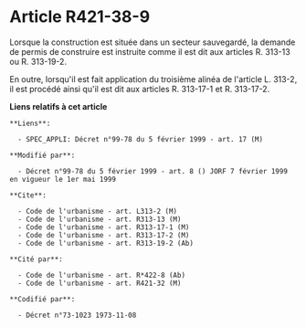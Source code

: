 # Article R421-38-9

Lorsque la construction est située dans un secteur sauvegardé, la demande de permis de construire est instruite comme il est
dit aux articles R. 313-13 ou R. 313-19-2.

En outre, lorsqu'il est fait application du troisième alinéa de l'article L. 313-2, il est procédé ainsi qu'il est dit aux
articles R. 313-17-1 et R. 313-17-2.

**Liens relatifs à cet article**

	**Liens**:

	  - SPEC_APPLI: Décret n°99-78 du 5 février 1999 - art. 17 (M)

	**Modifié par**:

	  - Décret n°99-78 du 5 février 1999 - art. 8 () JORF 7 février 1999 en vigueur le 1er mai 1999

	**Cite**:

	  - Code de l'urbanisme - art. L313-2 (M)
	  - Code de l'urbanisme - art. R313-13 (M)
	  - Code de l'urbanisme - art. R313-17-1 (M)
	  - Code de l'urbanisme - art. R313-17-2 (M)
	  - Code de l'urbanisme - art. R313-19-2 (Ab)

	**Cité par**:

	  - Code de l'urbanisme - art. R*422-8 (Ab)
	  - Code de l'urbanisme - art. R421-32 (M)

	**Codifié par**:

	  - Décret n°73-1023 1973-11-08
